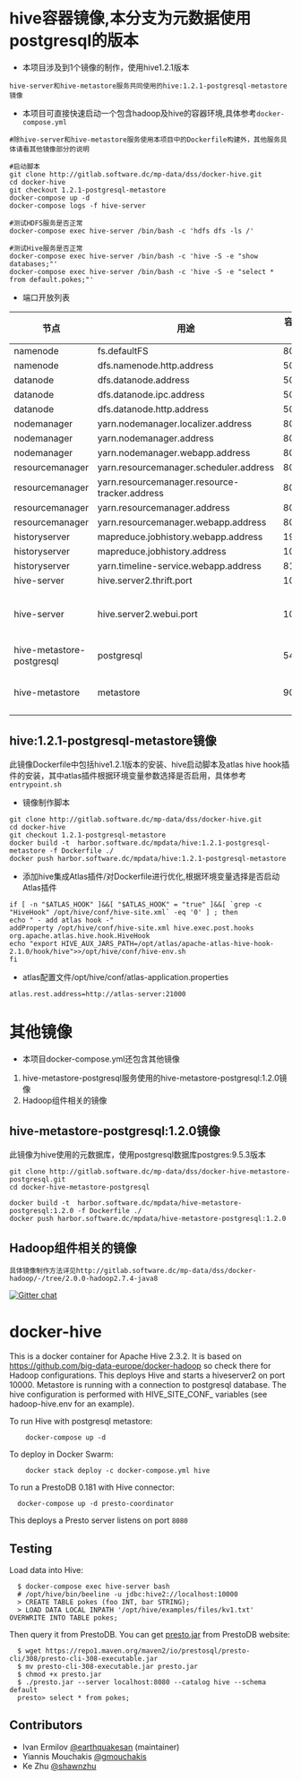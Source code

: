 # hive容器镜像,本分支为元数据使用postgresql的版本

* 本项目涉及到1个镜像的制作，使用hive1.2.1版本
```
hive-server和hive-metastore服务共同使用的hive:1.2.1-postgresql-metastore镜像
```
* 本项目可直接快速启动一个包含hadoop及hive的容器环境,具体参考```docker-compose.yml```
```
#除hive-server和hive-metastore服务使用本项目中的Dockerfile构建外，其他服务具体请看其他镜像部分的说明

#启动脚本
git clone http://gitlab.software.dc/mp-data/dss/docker-hive.git
cd docker-hive
git checkout 1.2.1-postgresql-metastore
docker-compose up -d
docker-compose logs -f hive-server

#测试HDFS服务是否正常
docker-compose exec hive-server /bin/bash -c 'hdfs dfs -ls /'

#测试Hive服务是否正常
docker-compose exec hive-server /bin/bash -c 'hive -S -e "show databases;"'
docker-compose exec hive-server /bin/bash -c 'hive -S -e "select * from default.pokes;"'

```
* 端口开放列表

|   节点             | 用途                | 容器端口     | 主机端口 |  说明                                             |
| --------------   | -------------------     | ------------| ---------|------------------------------------------------ |
| namenode        |fs.defaultFS                |  8020    |8020
| namenode        |dfs.namenode.http.address   |  50070   |50070
| datanode        |dfs.datanode.address        |  50010   |50010
| datanode        |dfs.datanode.ipc.address    |  50020   |50020
| datanode        |dfs.datanode.http.address   |  50075   |50075
| nodemanager     |yarn.nodemanager.localizer.address       |  8040   |8040
| nodemanager     |yarn.nodemanager.address                 |  8041   |8041
| nodemanager     |yarn.nodemanager.webapp.address          |  8042   |8042
| resourcemanager |yarn.resourcemanager.scheduler.address        |  8030   |8030
| resourcemanager |yarn.resourcemanager.resource-tracker.address |  8031   |8031
| resourcemanager |yarn.resourcemanager.address                  |  8032   |8032
| resourcemanager |yarn.resourcemanager.webapp.address           |  8088   |8088
| historyserver   |mapreduce.jobhistory.webapp.address   |  19888   |19888
| historyserver   |mapreduce.jobhistory.address          |  10020  |10020
| historyserver   |yarn.timeline-service.webapp.address  |  8188   |8188
| hive-server   |hive.server2.thrift.port  |  10000   |10000
| hive-server   |hive.server2.webui.port  |  10002   |10002 | hive2.0以上版本支持web UI
| hive-metastore-postgresql  |postgresql  |  5432   |5432 | 数据库端口
| hive-metastore |metastore  |  9083   |9083 | 元数据服务端口



## hive:1.2.1-postgresql-metastore镜像
此镜像Dockerfile中包括hive1.2.1版本的安装、hive启动脚本及atlas hive hook插件的安装，其中atlas插件根据环境变量参数选择是否启用，具体参考```entrypoint.sh```

* 镜像制作脚本
```
git clone http://gitlab.software.dc/mp-data/dss/docker-hive.git
cd docker-hive
git checkout 1.2.1-postgresql-metastore
docker build -t  harbor.software.dc/mpdata/hive:1.2.1-postgresql-metastore -f Dockerfile ./
docker push harbor.software.dc/mpdata/hive:1.2.1-postgresql-metastore
```

* 添加hive集成Atlas插件/对Dockerfile进行优化,根据环境变量选择是否启动Atlas插件
```
if [ -n "$ATLAS_HOOK" ]&&[ "$ATLAS_HOOK" = "true" ]&&[ `grep -c "HiveHook" /opt/hive/conf/hive-site.xml` -eq '0' ] ; then
echo " - add atlas hook -"
addProperty /opt/hive/conf/hive-site.xml hive.exec.post.hooks org.apache.atlas.hive.hook.HiveHook
echo "export HIVE_AUX_JARS_PATH=/opt/atlas/apache-atlas-hive-hook-2.1.0/hook/hive">>/opt/hive/conf/hive-env.sh
fi
```
* atlas配置文件/opt/hive/conf/atlas-application.properties
```
atlas.rest.address=http://atlas-server:21000
```

# 其他镜像
* 本项目docker-compose.yml还包含其他镜像
1. hive-metastore-postgresql服务使用的hive-metastore-postgresql:1.2.0镜像
2. Hadoop组件相关的镜像
## hive-metastore-postgresql:1.2.0镜像
此镜像为hive使用的元数据库，使用postgresql数据库postgres:9.5.3版本
```
git clone http://gitlab.software.dc/mp-data/dss/docker-hive-metastore-postgresql.git
cd docker-hive-metastore-postgresql

docker build -t  harbor.software.dc/mpdata/hive-metastore-postgresql:1.2.0 -f Dockerfile ./
docker push harbor.software.dc/mpdata/hive-metastore-postgresql:1.2.0
```
## Hadoop组件相关的镜像
```
具体镜像制作方法详见http://gitlab.software.dc/mp-data/dss/docker-hadoop/-/tree/2.0.0-hadoop2.7.4-java8
```
[![Gitter chat](https://badges.gitter.im/gitterHQ/gitter.png)](https://gitter.im/big-data-europe/Lobby)

# docker-hive

This is a docker container for Apache Hive 2.3.2. It is based on https://github.com/big-data-europe/docker-hadoop so check there for Hadoop configurations.
This deploys Hive and starts a hiveserver2 on port 10000.
Metastore is running with a connection to postgresql database.
The hive configuration is performed with HIVE_SITE_CONF_ variables (see hadoop-hive.env for an example).

To run Hive with postgresql metastore:
```
    docker-compose up -d
```

To deploy in Docker Swarm:
```
    docker stack deploy -c docker-compose.yml hive
```

To run a PrestoDB 0.181 with Hive connector:

```
  docker-compose up -d presto-coordinator
```

This deploys a Presto server listens on port `8080`

## Testing
Load data into Hive:
```
  $ docker-compose exec hive-server bash
  # /opt/hive/bin/beeline -u jdbc:hive2://localhost:10000
  > CREATE TABLE pokes (foo INT, bar STRING);
  > LOAD DATA LOCAL INPATH '/opt/hive/examples/files/kv1.txt' OVERWRITE INTO TABLE pokes;
```

Then query it from PrestoDB. You can get [presto.jar](https://prestosql.io/docs/current/installation/cli.html) from PrestoDB website:
```
  $ wget https://repo1.maven.org/maven2/io/prestosql/presto-cli/308/presto-cli-308-executable.jar
  $ mv presto-cli-308-executable.jar presto.jar
  $ chmod +x presto.jar
  $ ./presto.jar --server localhost:8080 --catalog hive --schema default
  presto> select * from pokes;
```

## Contributors
* Ivan Ermilov [@earthquakesan](https://github.com/earthquakesan) (maintainer)
* Yiannis Mouchakis [@gmouchakis](https://github.com/gmouchakis)
* Ke Zhu [@shawnzhu](https://github.com/shawnzhu)
